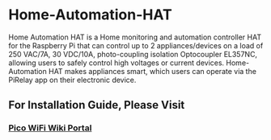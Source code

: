 # Home-Automation-HAT

Home Automation HAT is a Home monitoring and automation controller HAT for the Raspberry Pi that can control up to 2 appliances/devices on a load of 250 VAC/7A, 30 VDC/10A, photo-coupling isolation Optocoupler EL357NC, allowing users to safely control high voltages or current devices. Home-Automation HAT makes appliances smart, which users can operate via the PiRelay app on their electronic device.

## For Installation Guide, Please Visit 

### <a href="https://learn.sb-components.co.uk/Home-Automation-HAT" > Pico WiFi Wiki Portal </a>
